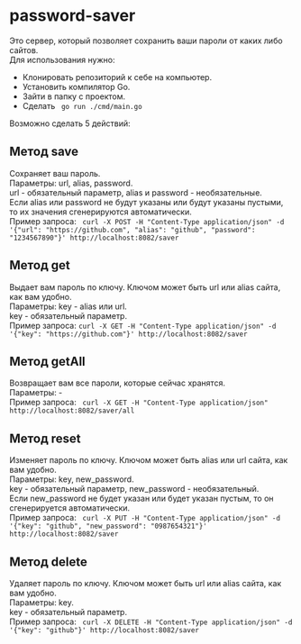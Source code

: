 # password-saver
Это сервер, который позволяет сохранить ваши пароли от каких либо сайтов.<br>
Для использования нужно:
- Клонировать репозиторий к себе на компьютер.
- Установить компилятор Go.
- Зайти в папку с проектом.
- Сделать ``` go run ./cmd/main.go```

Возможно сделать 5 действий:
## Метод save
Сохраняет ваш пароль.<br>
Параметры: url, alias, password.<br>
url - обязательный параметр, alias и password - необязательные. <br>
Если alias или password не будут указаны или будут указаны пустыми, то их значения сгенерируются автоматически.<br>
Пример запроса: ``` curl -X POST -H "Content-Type application/json" -d '{"url": "https://github.com", "alias": "github", "password": "1234567890"}' http://localhost:8082/saver```
## Метод get
Выдает вам пароль по ключу. Ключом может быть url или alias сайта, как вам удобно.<br>
Параметры: key - alias или url.<br>
key - обязательный параметр.<br>
Пример запроса: ``` curl -X GET -H "Content-Type application/json" -d '{"key": "https://github.com"}' http://localhost:8082/saver ```
## Метод getAll
Возвращает вам все пароли, которые сейчас хранятся.<br>
Параметры: -<br>
Пример запроса: ``` curl -X GET -H "Content-Type application/json" http://localhost:8082/saver/all```
## Метод reset
Изменяет пароль по ключу. Ключом может быть alias или url сайта, как вам удобно.<br>
Параметры: key, new_password.<br>
key - обязательный параметр, new_password - необязательный. <br>
Если new_password не будет указан или будет указан пустым, то он сгенерируется автоматически.<br>
Пример запроса: ``` curl -X PUT -H "Content-Type application/json" -d '{"key": "github", "new_password": "0987654321"}' http://localhost:8082/saver```
## Метод delete
Удаляет пароль по ключу. Ключом может быть url или alias сайта, как вам удобно.<br>
Параметры: key.<br>
key - обязательный параметр.<br>
Пример запроса: ``` curl -X DELETE -H "Content-Type application/json" -d '{"key": "github"}' http://localhost:8082/saver```
